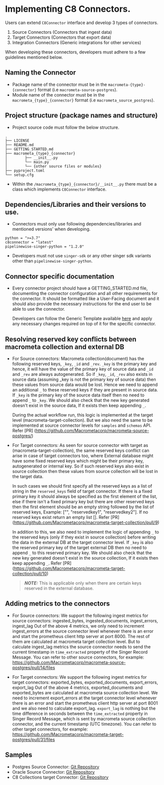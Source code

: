# Implementing C8 Connectors.

Users can extend `C8Connector` interface and develop 3 types of connectors.

1. Source Connectors (Connectors that ingest data)
2. Target Connectors (Connectors that export data)
3. Integration Connectors (Generic integrations for other services)

When developing these connectors, developers must adhere to a few guidelines mentioned below.

## Naming the Connector

- Package name of the connector must be in the `macrometa-{type}-{connector}` format (i.e `macrometa-source-postgres`).
- Module name of the connector must be in the `macrometa_{type}_{connector}` format (i.e `macrometa_source_postgres`).

## Project structure (package names and structure)

- Project source code must follow the below structure.
```text
.
├── LICENSE
├── README.md
├── GETTING_STARTED.md
├── macrometa_{type}_{connector}
│        ├── __init__.py
│        └── main.py
│        └── {other source files or modules}
├── pyproject.toml
└── setup.cfg
```
- Within the `/macrometa_{type}_{connector}/__init__.py` there must be a class which implements `C8Connector` interface.

## Dependencies/Libraries and their versions to use.

- Connectors must only use following dependencies/libraries and mentioned versions' when developing.
```text
python = ">=3.7"
c8connector = "latest"
pipelinewise-singer-python = "1.2.0"
```
- Developers must not use `singer-sdk` or any other singer sdk variants other than `pipelinewise-singer-python`.

## Connector specific documentation

- Every connector project should have a GETTING_STARTED.md file, documenting the connector configuration and all other requirements for the connector.
  It should be formatted like a User-Facing document and it should also provide the necessary instructions for the end user to be able to use the connector.
  
  Developers can follow the Generic Template available [here](https://github.com/Macrometacorp/c8connector/blob/main/GETTING_STARTED.md) and apply any necessary changes required on top of it for the specific connector.

## Resolving reserved key conflicts between macrometa collection and external DB

- For Source connectors:
  Macrometa collection(document) has the following reserved keys, `_key`, `_id` and `_rev`. `_key` is the primary key and hence, it will have the value of the primary key of source data and `_id` and `_rev` are always autogenerated. So if `_key`, `_id`, `_rev` also exists in source data (assuming _key is not the primary key of source data) then these values from source data would be lost.
  Hence we need to append an additional `_` to these reserved keys if they are present in source data. If `_key` is the primary key of the source data itself then no need to append `_` to `_key`. We should also check that the new key generated doesn't exist in the source data, If it exists then keep appending `_`.
  
  During the actual workflow run, this logic is implemented at the target level (macrometa-target-collection). But we also need the same to be implemented at source connector levels for `samples` and `schemas` API.
  Refer [PR] (https://github.com/Macrometacorp/macrometa-source-postgres/)


- For Target connectors:
  As seen for source connector with target as (macrometa-target-collection), the same reserved keys conflict can arise in case of target connectors too, where External database might have some fixed reserved keys which might be their primary key, autogenerated or internal key. So if such reserved keys also exist in source collection then these values from source collection will be lost in the target data.
  
  In such cases we should first specify all the reserved keys as a list of string in the `reserved_keys` field of target connector. If there is a fixed primary key it should always be specified as the first element of the list, else if there isn't a fixed primary key but there are other reserved keys then the first element should be an empty string followed by the list of reserved keys, Example: ["", "reservedkey1", "reservedkey2"]. If no reserved keys exist return an empty list []. Refer [PR] (https://github.com/Macrometacorp/macrometa-target-collection/pull/9)

  In addition to this, we also need to implement the logic of appending `_` to the reserved keys (only if they exist in source collection) before writing the data in the external DB at the target connector level. If `_key` is also the reserved primary key of the target external DB then no need to append `_` to this reserved primary key. We should also check that the new key generated doesn't exist in the source collection, If it exists then keep appending `_`. Refer [PR] (https://github.com/Macrometacorp/macrometa-target-collection/pull/10)

  > **_NOTE:_** This is applicable only when there are certain keys reserved in the external database.


## Adding metrics to the connectors
- For Source connectors:
  We support the following ingest metrics for source connectors:
    ingested_bytes, ingested_documents, ingest_errors, ingest_lag
  Out of the above 4 metrics, we only need to increment ingest_errors at the source connector level whenever there is an error and start the prometheus client http server at port 8000.
  The rest of them are calculated at macrometa target collection level.
  But to calculate ingest_lag metrics the source connector needs to send the current timestamp in `time_extracted` property of the Singer Record Message.
  You can refer to other source connectors, for example:
  https://github.com/Macrometacorp/macrometa-source-postgres/pull/14/files

- For Target connectors:
  We support the following ingest metrics for target connectors:
    exported_bytes, exported_documents, export_errors, export_lag
  Out of the above 4 metrics, exported_documents and exported_bytes are calculated at macrometa source collection level.
  We need to increment export_errors at the target connector level whenever there is an error and start the prometheus client http server at port 8001 and we also need to calculate export_lag.
  `export_lag` is nothing but the time difference in seconds between the `time_extracted` property in Singer Record Message, which is sent by macrometa source collection connector, and the current timestamp (UTC timezone).
  You can refer to other target connectors, for example:
  https://github.com/Macrometacorp/macrometa-target-postgres/pull/31/files


## Samples
- Postgres Source Connector: [Git Repository](https://github.com/Macrometacorp/macrometa-source-postgres)
- Oracle Source Connector: [Git Repository](https://github.com/Macrometacorp/macrometa-source-oracle)
- C8 Collections target Connector: [Git Repository](https://github.com/Macrometacorp/macrometa-target-collection)
